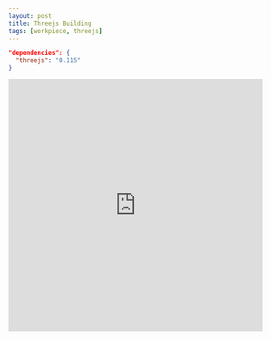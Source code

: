 ```yaml
---
layout: post
title: Threejs Building
tags: [workpiece, threejs]
---
```

```json
"dependencies": {
  "threejs": "0.115"
}
```
<iframe src="https://luyang1026.github.io/threejs-building/web3d/t0.html" width="100%" height="500" frameborder="0" scrolling="no"></iframe>
